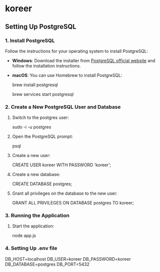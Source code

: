 # koreer

## Setting Up PostgreSQL

### 1. Install PostgreSQL

Follow the instructions for your operating system to install PostgreSQL:

- **Windows**: Download the installer from [PostgreSQL official website](https://www.postgresql.org/download/windows/) and follow the installation instructions.
- **macOS**: You can use Homebrew to install PostgreSQL:

    brew install postgresql

    brew services start postgresql

### 2. Create a New PostgreSQL User and Database
1. Switch to the postgres user:

    sudo -i -u postgres

2. Open the PostgreSQL prompt:

    psql

3. Create a new user:

    CREATE USER koreer WITH PASSWORD 'koreer';

4. Create a new database:

    CREATE DATABASE postgres;

5. Grant all privileges on the database to the new user:

    GRANT ALL PRIVILEGES ON DATABASE postgres TO koreer;

### 3. Running the Application

1. Start the application:

    node app.js

### 4. Setting Up .env file
DB_HOST=localhost
DB_USER=koreer
DB_PASSWORD=koreer
DB_DATABASE=postgres
DB_PORT=5432